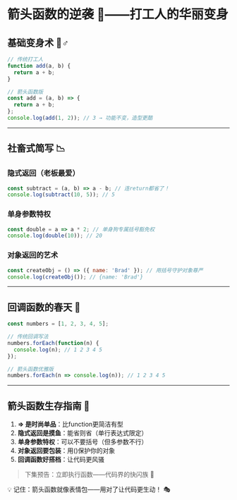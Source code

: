 # 箭头函数的逆袭 🏹——打工人的华丽变身

## 基础变身术 🦸♂️

```javascript
// 传统打工人
function add(a, b) {
  return a + b;
}

// 箭头函数版
const add = (a, b) => {
  return a + b;
};
console.log(add(1, 2)); // 3 → 功能不变，造型更酷
```

---

## 社畜式简写 📉

### 隐式返回（老板最爱）
```javascript
const subtract = (a, b) => a - b; // 连return都省了！
console.log(subtract(10, 5)); // 5
```

### 单身参数特权
```javascript
const double = a => a * 2; // 单身狗专属括号豁免权
console.log(double(10)); // 20
```

### 对象返回的艺术
```javascript
const createObj = () => ({ name: 'Brad' }); // 用括号守护对象尊严
console.log(createObj()); // {name: 'Brad'}
```

---

## 回调函数的春天 🌸

```javascript
const numbers = [1, 2, 3, 4, 5];

// 传统回调写法
numbers.forEach(function(n) {
  console.log(n); // 1 2 3 4 5
});

// 箭头函数优雅版
numbers.forEach(n => console.log(n)); // 1 2 3 4 5
```

---

## 箭头函数生存指南 🧭

1. **=> 是时尚单品**：比function更简洁有型
2. **隐式返回是摸鱼**：能省则省（单行表达式限定）
3. **单身参数特权**：可以不要括号（但多参数不行）
4. **对象返回要包装**：用()保护你的对象
5. **回调函数好搭档**：让代码更风骚

> 下集预告：立即执行函数——代码界的快闪族 🚀

💡 记住：箭头函数就像表情包——用对了让代码更生动！ 🎭